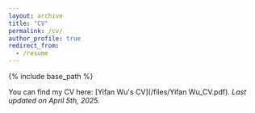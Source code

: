 ```yaml
---
layout: archive
title: "CV"
permalink: /cv/
author_profile: true
redirect_from:
  - /resume
---
```


{% include base_path %}

You can find my CV here: [Yifan Wu's CV](/files/Yifan Wu_CV.pdf). *Last updated on April 5th, 2025.*
